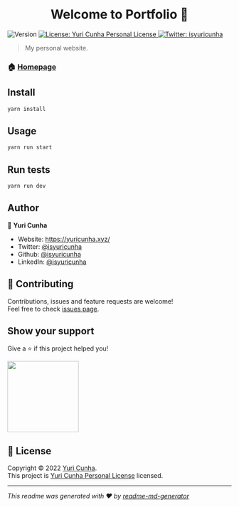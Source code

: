 <h1 align="center">Welcome to Portfolio 👋</h1>
<p>
  <img alt="Version" src="https://img.shields.io/badge/version-1.1-blue.svg?cacheSeconds=2592000" />
  <a href="https://github.com/isyuricunha/portfolio-v1/blob/master/LICENSE.md" target="_blank">
    <img alt="License: Yuri Cunha Personal License" src="https://img.shields.io/badge/License-Yuri Cunha Personal License-yellow.svg" />
  </a>
  <a href="https://twitter.com/isyuricunha" target="_blank">
    <img alt="Twitter: isyuricunha" src="https://img.shields.io/twitter/follow/isyuricunha.svg?style=social" />
  </a>
</p>

> My personal website.

### 🏠 [Homepage](https://www.yuricunha.com/)

## Install

```sh
yarn install
```

## Usage

```sh
yarn run start
```

## Run tests

```sh
yarn run dev
```

## Author

👤 **Yuri Cunha**

- Website: https://yuricunha.xyz/
- Twitter: [@isyuricunha](https://twitter.com/isyuricunha)
- Github: [@isyuricunha](https://github.com/isyuricunha)
- LinkedIn: [@isyuricunha](https://linkedin.com/in/isyuricunha)

## 🤝 Contributing

Contributions, issues and feature requests are welcome!<br />Feel free to check [issues page](https://github.com/isyuricunha/website/issues).

## Show your support

Give a ⭐️ if this project helped you!

<a href="https://www.patreon.com/isyuricunha">
  <img src="https://c5.patreon.com/external/logo/become_a_patron_button@2x.png" width="160">
</a>

## 📝 License

Copyright © 2022 [Yuri Cunha](https://github.com/isyuricunha).<br />
This project is [Yuri Cunha Personal License](https://github.com/isyuricunha/portfolio-v1/blob/master/LICENSE.md) licensed.

---

_This readme was generated with ❤️ by [readme-md-generator](https://github.com/kefranabg/readme-md-generator)_
